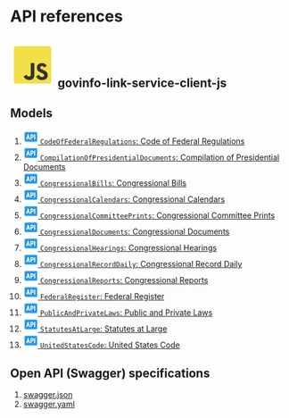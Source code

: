# API references

## ![JavaScript logo][logo-js-image] govinfo-link-service-client-js

## Models

1.  [![API reference][api-26-image] `CodeOfFederalRegulations`: Code of Federal Regulations](CodeOfFederalRegulations.md)
1.  [![API reference][api-26-image] `CompilationOfPresidentialDocuments`: Compilation of Presidential Documents](CompilationOfPresidentialDocuments.md)
1.  [![API reference][api-26-image] `CongressionalBills`: Congressional Bills](CongressionalBills.md)
1.  [![API reference][api-26-image] `CongressionalCalendars`: Congressional Calendars](CongressionalCalendars.md)
1.  [![API reference][api-26-image] `CongressionalCommitteePrints`: Congressional Committee Prints](CongressionalCommitteePrints.md)
1.  [![API reference][api-26-image] `CongressionalDocuments`: Congressional Documents](CongressionalDocuments.md)
1.  [![API reference][api-26-image] `CongressionalHearings`: Congressional Hearings](CongressionalHearings.md)
1.  [![API reference][api-26-image] `CongressionalRecordDaily`: Congressional Record Daily](CongressionalRecordDaily.md)
1.  [![API reference][api-26-image] `CongressionalReports`: Congressional Reports](CongressionalReports.md)
1.  [![API reference][api-26-image] `FederalRegister`: Federal Register](FederalRegister.md)
1.  [![API reference][api-26-image] `PublicAndPrivateLaws`: Public and Private Laws](PublicAndPrivateLaws.md)
1.  [![API reference][api-26-image] `StatutesAtLarge`: Statutes at Large](StatutesAtLarge.md)
1.  [![API reference][api-26-image] `UnitedStatesCode`: United States Code](UnitedStatesCode.md)

## Open API (Swagger) specifications

1.  [swagger.json](swagger.json)
1.  [swagger.yaml](swagger.yaml)

<!-- ⛔️ Images ⛔️ -->

[api-26-image]: ../.github/assets/img/icons8/icon-api-26.png
[logo-js-image]: ../.github/assets/img/icons8/icon-javascript-filled-80.png
